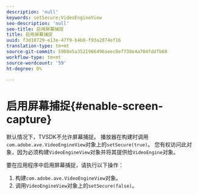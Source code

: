 ```yaml
---
description: 'null'
keywords: setSecure;VideoEngineView
seo-description: 'null'
seo-title: 启用屏幕捕捉
title: 启用屏幕捕捉
uuid: f3d18729-e13e-47f9-b4b8-f93a2874ef16
translation-type: tm+mt
source-git-commit: 5908e5a3521966496aeec0ef730e4a704fddfb68
workflow-type: tm+mt
source-wordcount: '59'
ht-degree: 0%

---
```



# 启用屏幕捕捉{#enable-screen-capture}

默认情况下，TVSDK不允许屏幕捕捉。 播放器在构建时调用`com.adobe.ave.VideoEngineView`对象上的`setSecure(true)`。 您有权访问此对象，因为必须构建`VideoEngineView`对象并将其提供给`VideoEngine`对象。

要在应用程序中启用屏幕捕捉，请执行以下操作：

1. 构建`com.adobe.ave.VideoEngineView`对象。
1. 调用`VideoEngineView`对象上的`setSecure(false)`。

